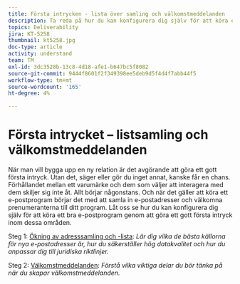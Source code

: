 ```yaml
---
title: Första intrycken - lista över samling och välkomstmeddelanden
description: Ta reda på hur du kan konfigurera dig själv för att köra ett lyckat e-postprogram genom att göra ett gott första intryck.
topics: Deliverability
jira: KT-5258
thumbnail: kt5258.jpg
doc-type: article
activity: understand
team: TM
exl-id: 3dc3528b-13c8-4d18-afe1-b647bc5f8082
source-git-commit: 9444f8601f2f349398ee5deb9d5f4d4f7abb44f5
workflow-type: tm+mt
source-wordcount: '165'
ht-degree: 4%

---
```


# Första intrycket – listsamling och välkomstmeddelanden

När man vill bygga upp en ny relation är det avgörande att göra ett gott första intryck. Utan det, säger eller gör du inget annat, kanske får en chans. Förhållandet mellan ett varumärke och dem som väljer att interagera med dem skiljer sig inte åt. Allt börjar någonstans. Och när det gäller att köra ett e-postprogram börjar det med att samla in e-postadresser och välkomna prenumeranterna till ditt program. Låt oss se hur du kan konfigurera dig själv för att köra ett bra e-postprogram genom att göra ett gott första intryck inom dessa områden.

Steg 1:  [Ökning av adresssamling och -lista](/help/first-impressions/address-collection-and-list-growth.md):
*Lär dig vilka de bästa källorna för nya e-postadresser är, hur du säkerställer hög datakvalitet och hur du anpassar dig till juridiska riktlinjer.*

Steg 2:  [Välkomstmeddelanden](/help/first-impressions/welcome-emails.md):
*Förstå vilka viktiga delar du bör tänka på när du skapar välkomstmeddelanden.*
